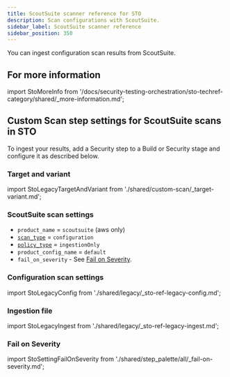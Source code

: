 ```yaml
---
title: ScoutSuite scanner reference for STO
description: Scan configurations with ScoutSuite.
sidebar_label: ScoutSuite scanner reference
sidebar_position: 350
---
```


You can ingest configuration scan results from ScoutSuite.

## For more information

import StoMoreInfo from '/docs/security-testing-orchestration/sto-techref-category/shared/_more-information.md';

<StoMoreInfo />

## Custom Scan step settings for ScoutSuite scans in STO

To ingest your results, add a Security step to a Build or Security stage and configure it as described below.

### Target and variant

import StoLegacyTargetAndVariant  from './shared/custom-scan/_target-variant.md';

<StoLegacyTargetAndVariant />


### ScoutSuite scan settings

* `product_name` = `scoutsuite` (aws only)
* [`scan_type`](/docs/security-testing-orchestration/sto-techref-category/security-step-settings-reference#scanner-categories) = `configuration`
* [`policy_type`](/docs/security-testing-orchestration/sto-techref-category/security-step-settings-reference#data-ingestion-methods) = `ingestionOnly`
* `product_config_name` = `default`
* `fail_on_severity` - See [Fail on Severity](#fail-on-severity).

### Configuration scan settings 

import StoLegacyConfig from './shared/legacy/_sto-ref-legacy-config.md';

<StoLegacyConfig  />

### Ingestion file

import StoLegacyIngest from './shared/legacy/_sto-ref-legacy-ingest.md';

<StoLegacyIngest />


### Fail on Severity

import StoSettingFailOnSeverity from './shared/step_palette/all/_fail-on-severity.md';

<StoSettingFailOnSeverity />



